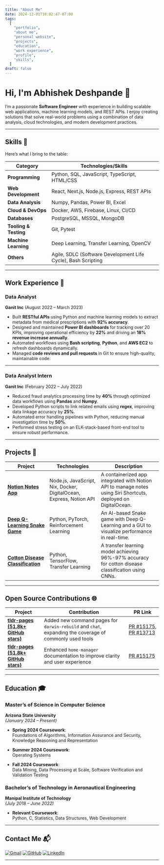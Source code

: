 ```yaml
---
title: "About Me"
date: 2024-12-01T10:02:47-07:00
tags:
  [
    "portfolio",
    "about me",
    "personal website",
    "projects",
    "education",
    "work experience",
    "profile",
    "skills",
  ]
draft: false
---
```


# Hi, I'm Abhishek Deshpande 👋

I’m a passionate **Software Engineer** with experience in building scalable web applications, machine learning models, and REST APIs. I enjoy creating solutions that solve real-world problems using a combination of data analysis, cloud technologies, and modern development practices.

---

## Skills 🌟

Here’s what I bring to the table:

| **Category**          | **Technologies/Skills**                                       |
| --------------------- | ------------------------------------------------------------- |
| **Programming**       | Python, SQL, JavaScript, TypeScript, HTML/CSS                 |
| **Web Development**   | React, Next.js, Node.js, Express, REST APIs                   |
| **Data Analysis**     | Numpy, Pandas, Power BI, Excel                                |
| **Cloud & DevOps**    | Docker, AWS, Firebase, Linux, CI/CD                           |
| **Databases**         | PostgreSQL, MSSQL, MongoDB                                    |
| **Tooling & Testing** | Git, Pytest                                                   |
| **Machine Learning**  | Deep Learning, Transfer Learning, OpenCV                      |
| **Others**            | Agile, SDLC (Software Development Life Cycle), Bash Scripting |

---

## Work Experience 💼

### Data Analyst

**Ganit Inc** (August 2022 – March 2023)

- Built **RESTful APIs** using Python and machine learning models to extract metadata from medical prescriptions with **92% accuracy**.
- Designed and maintained **Power BI dashboards** for tracking over 20 KPIs, improving operational efficiency by **22%** and driving an **18% revenue increase annually**.
- Automated workflows using **Bash scripting**, **Python**, and **AWS EC2** to refresh dashboards dynamically.
- Managed **code reviews and pull requests** in Git to ensure high-quality, maintainable code.

---

### Data Analyst Intern

**Ganit Inc** (February 2022 – July 2022)

- Reduced fraud analytics processing time by **40%** through optimized data workflows using **Pandas** and **Numpy**.
- Developed Python scripts to link related emails using **regex**, improving data linkage accuracy by **25%**.
- Automated error handling pipelines with Python, reducing manual investigation time by **50%**.
- Performed stress testing on an ELK-stack-based front-end tool to ensure robust performance.

---

## Projects 🚀

| **Project**                                                                                         | **Technologies**                                                    | **Description**                                                                                                |
| --------------------------------------------------------------------------------------------------- | ------------------------------------------------------------------- | -------------------------------------------------------------------------------------------------------------- |
| [**Notion Notes App**](https://github.com/Abhishek-1804/notion_notes_app)                           | Node.js, JavaScript, Nix, Docker, DigitalOcean, Express, Notion API | A containerized app integrated with Notion API to manage notes using Siri Shortcuts, deployed on DigitalOcean. |
| [**Deep Q-Learning Snake Game**](https://github.com/Abhishek-1804/SnakeAI)                          | Python, PyTorch, Reinforcement Learning                             | An AI-based Snake game with Deep Q-Learning and a GUI to visualize performance in real-time.                   |
| [**Cotton Disease Classification**](https://github.com/Abhishek-1804/Cotton_disease_classification) | Python, TensorFlow, Transfer Learning                               | A transfer learning model achieving 96%-97% accuracy for cotton disease classification using CNNs.             |

---

## Open Source Contributions 🌐

| **Project**                                                                                        | **Contribution**                                                                                                      | **PR Link**                                                                                     |
| -------------------------------------------------------------------------------------------------- | -------------------------------------------------------------------------------------------------------------------- | ----------------------------------------------------------------------------------------------- |
| [**tldr-pages (51.8k+ GitHub stars)**](https://github.com/tldr-pages/tldr)                         | Added new command pages for `darwin-rebuild` and `chat`, expanding the coverage of commonly used tools               | [PR #15175](https://github.com/tldr-pages/tldr/pull/15175), [PR #13713](https://github.com/tldr-pages/tldr/pull/13713) |
| [**tldr-pages (51.8k+ GitHub stars)**](https://github.com/tldr-pages/tldr)                         | Enhanced `home-manager` documentation to improve clarity and user experience                                         | [PR #15175](https://github.com/tldr-pages/tldr/pull/15175)                                       |

---

## Education 🎓

### Master’s of Science in Computer Science

**Arizona State University**  
_(January 2024 – Present)_

- **Spring 2024 Coursework**:  
  Foundations of Algorithms, Information Assurance and Security, Knowledge Reasoning and Representation

- **Summer 2024 Coursework**:  
  Operating Systems

- **Fall 2024 Coursework**:  
  Data Mining, Data Processing at Scale, Software Verification and Validation Testing

<!-- - **Spring 2025 Coursework**:   -->
<!--   Data Mining, Data Processing at Scale, Software Verification and Validation Testing -->

<!-- - **Fall 2025 Coursework**:   -->
<!--   Data Mining, Data Processing at Scale, Software Verification and Validation Testing -->

### Bachelor’s of Technology in Aeronautical Engineering

**Manipal Institute of Technology**  
_(July 2018 – June 2022)_

- **Relevant Coursework**:  
  Python, C, Statistics, Data Structures, Web Development

---

## Contact Me 📬

[![Gmail](https://img.shields.io/badge/Gmail-red?style=for-the-badge&logo=gmail)](mailto:apdeshp4@asu.edu) [![GitHub](https://img.shields.io/badge/GitHub-black?style=for-the-badge&logo=github)](https://github.com/Abhishek-1804) [![LinkedIn](https://img.shields.io/badge/LinkedIn-blue?style=for-the-badge&logo=linkedin)](https://linkedin.com/in/abhishekdeshpande18)

---
